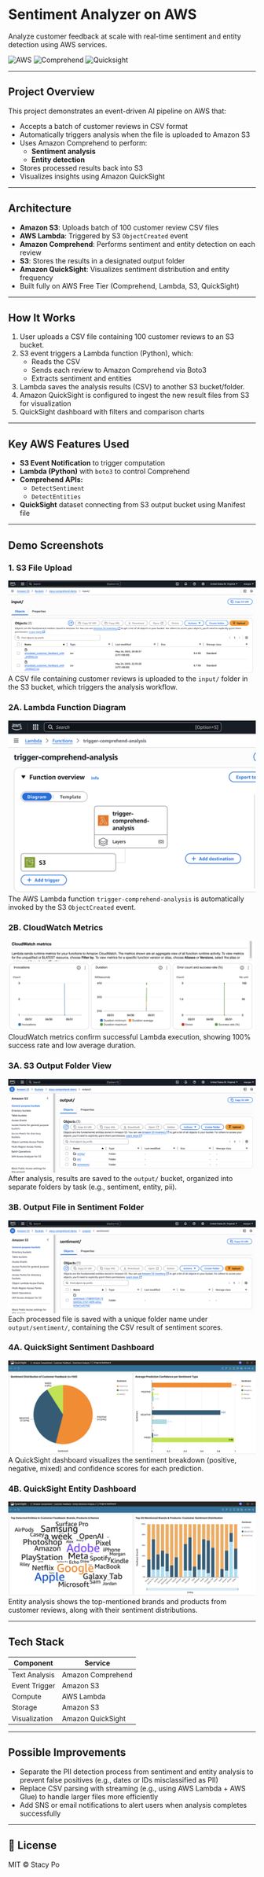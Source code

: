 # Sentiment Analyzer on AWS
Analyze customer feedback at scale with real-time sentiment and entity detection using AWS services.

![AWS](https://img.shields.io/badge/Powered%20by-AWS-yellow?style=flat&logo=amazonaws)
![Comprehend](https://img.shields.io/badge/Service-Amazon%20Comprehend-orange)
![Quicksight](https://img.shields.io/badge/Visualization-QuickSight-blue)

---

## Project Overview
This project demonstrates an event-driven AI pipeline on AWS that:
- Accepts a batch of customer reviews in CSV format
- Automatically triggers analysis when the file is uploaded to Amazon S3
- Uses Amazon Comprehend to perform:
  - **Sentiment analysis**
  - **Entity detection**
- Stores processed results back into S3
- Visualizes insights using Amazon QuickSight

---

## Architecture

- **Amazon S3**: Uploads batch of 100 customer review CSV files
- **AWS Lambda**: Triggered by S3 `ObjectCreated` event
- **Amazon Comprehend**: Performs sentiment and entity detection on each review
- **S3**: Stores the results in a designated output folder
- **Amazon QuickSight**: Visualizes sentiment distribution and entity frequency
- Built fully on AWS Free Tier (Comprehend, Lambda, S3, QuickSight)

---

## How It Works

1. User uploads a CSV file containing 100 customer reviews to an S3 bucket.
2. S3 event triggers a Lambda function (Python), which:
   - Reads the CSV
   - Sends each review to Amazon Comprehend via Boto3
   - Extracts sentiment and entities
3. Lambda saves the analysis results (CSV) to another S3 bucket/folder.
4. Amazon QuickSight is configured to ingest the new result files from S3 for visualization
5. QuickSight dashboard with filters and comparison charts

---

## Key AWS Features Used

- **S3 Event Notification** to trigger computation
- **Lambda (Python)** with `boto3` to control Comprehend
- **Comprehend APIs:**
  - `DetectSentiment`
  - `DetectEntities`
- **QuickSight** dataset connecting from S3 output bucket using Manifest file

---

## Demo Screenshots

### 1. S3 File Upload
![S3 File Upload](screenshots/1_S3_File_Upload.png)
A CSV file containing customer reviews is uploaded to the `input/` folder in the S3 bucket, which triggers the analysis workflow.

### 2A. Lambda Function Diagram
![Lambda Function Diagram](screenshots/2A_Lambda_Function_Diagram.png)
The AWS Lambda function `trigger-comprehend-analysis` is automatically invoked by the S3 `ObjectCreated` event.

### 2B. CloudWatch Metrics
![CloudWatch Metrics](screenshots/2B_CloudWatch_Metrics.png)
CloudWatch metrics confirm successful Lambda execution, showing 100% success rate and low average duration.

### 3A. S3 Output Folder View
![S3 Output Folders](screenshots/3A_S3_Output_Folders.png)
After analysis, results are saved to the `output/` bucket, organized into separate folders by task (e.g., sentiment, entity, pii).

### 3B. Output File in Sentiment Folder
![S3 Output File](screenshots/3B_S3_Output_File.png)
Each processed file is saved with a unique folder name under `output/sentiment/`, containing the CSV result of sentiment scores.

### 4A. QuickSight Sentiment Dashboard
![QuickSight Sentiment Dashboard](screenshots/4A_QuickSight_Sentiment_Dashboard.png)
A QuickSight dashboard visualizes the sentiment breakdown (positive, negative, mixed) and confidence scores for each prediction.

### 4B. QuickSight Entity Dashboard
![QuickSight Entity Dashboard](screenshots/4B_QuickSight_Entity_Dashboard.png)
Entity analysis shows the top-mentioned brands and products from customer reviews, along with their sentiment distributions.

---

## Tech Stack

| Component | Service |
|----------|---------|
| Text Analysis | Amazon Comprehend |
| Event Trigger | Amazon S3 |
| Compute | AWS Lambda |
| Storage | Amazon S3 |
| Visualization | Amazon QuickSight |

---

## Possible Improvements

- Separate the PII detection process from sentiment and entity analysis to prevent false positives (e.g., dates or IDs misclassified as PII)
- Replace CSV parsing with streaming (e.g., using AWS Lambda + AWS Glue) to handle larger files more efficiently
- Add SNS or email notifications to alert users when analysis completes successfully

---

## 📄 License

MIT © Stacy Po
